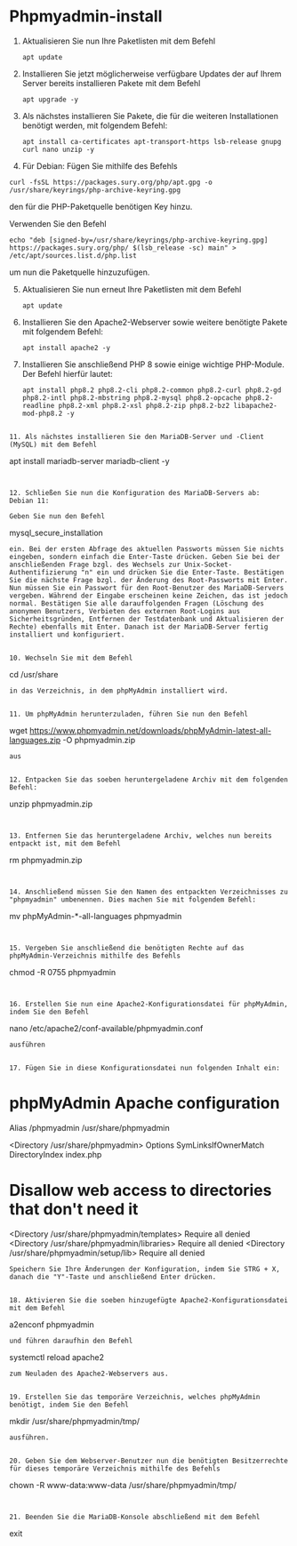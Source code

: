 # Phpmyadmin-install

1. Aktualisieren Sie nun Ihre Paketlisten mit dem Befehl
   ```
   apt update
   ```


3. Installieren Sie jetzt möglicherweise verfügbare Updates der auf Ihrem Server bereits installieren Pakete mit dem Befehl
   ```
   apt upgrade -y
   ```


5. Als nächstes installieren Sie Pakete, die für die weiteren Installationen benötigt werden, mit folgendem Befehl:
   ```
   apt install ca-certificates apt-transport-https lsb-release gnupg curl nano unzip -y
   ```


7. Für Debian:
Fügen Sie mithilfe des Befehls
```
curl -fsSL https://packages.sury.org/php/apt.gpg -o /usr/share/keyrings/php-archive-keyring.gpg
```
den für die PHP-Paketquelle benötigen Key hinzu.

Verwenden Sie den Befehl 
```
echo "deb [signed-by=/usr/share/keyrings/php-archive-keyring.gpg] https://packages.sury.org/php/ $(lsb_release -sc) main" > /etc/apt/sources.list.d/php.list
```
um nun die Paketquelle hinzuzufügen.


5. Aktualisieren Sie nun erneut Ihre Paketlisten mit dem Befehl
   ```
   apt update
   ```


7. Installieren Sie den Apache2-Webserver sowie weitere benötigte Pakete mit folgendem Befehl:
   ```
   apt install apache2 -y
   ```


9. Installieren Sie anschließend PHP 8 sowie einige wichtige PHP-Module. Der Befehl hierfür lautet:
    ```
    apt install php8.2 php8.2-cli php8.2-common php8.2-curl php8.2-gd php8.2-intl php8.2-mbstring php8.2-mysql php8.2-opcache php8.2-readline php8.2-xml php8.2-xsl php8.2-zip php8.2-bz2 libapache2-mod-php8.2 -y
```

11. Als nächstes installieren Sie den MariaDB-Server und -Client (MySQL) mit dem Befehl
```
apt install mariadb-server mariadb-client -y
```


12. Schließen Sie nun die Konfiguration des MariaDB-Servers ab:
Debian 11:

Geben Sie nun den Befehl
```
mysql_secure_installation
```
ein. Bei der ersten Abfrage des aktuellen Passworts müssen Sie nichts eingeben, sondern einfach die Enter-Taste drücken. Geben Sie bei der anschließenden Frage bzgl. des Wechsels zur Unix-Socket-Authentifizierung "n" ein und drücken Sie die Enter-Taste. Bestätigen Sie die nächste Frage bzgl. der Änderung des Root-Passworts mit Enter. Nun müssen Sie ein Passwort für den Root-Benutzer des MariaDB-Servers vergeben. Während der Eingabe erscheinen keine Zeichen, das ist jedoch normal. Bestätigen Sie alle darauffolgenden Fragen (Löschung des anonymen Benutzers, Verbieten des externen Root-Logins aus Sicherheitsgründen, Entfernen der Testdatenbank und Aktualisieren der Rechte) ebenfalls mit Enter. Danach ist der MariaDB-Server fertig installiert und konfiguriert.


10. Wechseln Sie mit dem Befehl
```
cd /usr/share
```
in das Verzeichnis, in dem phpMyAdmin installiert wird.


11. Um phpMyAdmin herunterzuladen, führen Sie nun den Befehl
```
wget https://www.phpmyadmin.net/downloads/phpMyAdmin-latest-all-languages.zip -O phpmyadmin.zip
```
aus


12. Entpacken Sie das soeben heruntergeladene Archiv mit dem folgenden Befehl:
```
unzip phpmyadmin.zip
```


13. Entfernen Sie das heruntergeladene Archiv, welches nun bereits entpackt ist, mit dem Befehl
```
rm phpmyadmin.zip
```


14. Anschließend müssen Sie den Namen des entpackten Verzeichnisses zu "phpmyadmin" umbenennen. Dies machen Sie mit folgendem Befehl:
```
mv phpMyAdmin-*-all-languages phpmyadmin
```


15. Vergeben Sie anschließend die benötigten Rechte auf das phpMyAdmin-Verzeichnis mithilfe des Befehls
```
chmod -R 0755 phpmyadmin
```


16. Erstellen Sie nun eine Apache2-Konfigurationsdatei für phpMyAdmin, indem Sie den Befehl
```
nano /etc/apache2/conf-available/phpmyadmin.conf
```
ausführen


17. Fügen Sie in diese Konfigurationsdatei nun folgenden Inhalt ein:
```
# phpMyAdmin Apache configuration

Alias /phpmyadmin /usr/share/phpmyadmin

<Directory /usr/share/phpmyadmin>
    Options SymLinksIfOwnerMatch
    DirectoryIndex index.php
</Directory>

# Disallow web access to directories that don't need it
<Directory /usr/share/phpmyadmin/templates>
    Require all denied
</Directory>
<Directory /usr/share/phpmyadmin/libraries>
    Require all denied
</Directory>
<Directory /usr/share/phpmyadmin/setup/lib>
    Require all denied
</Directory>
```
Speichern Sie Ihre Änderungen der Konfiguration, indem Sie STRG + X, danach die "Y"-Taste und anschließend Enter drücken.


18. Aktivieren Sie die soeben hinzugefügte Apache2-Konfigurationsdatei mit dem Befehl
```
a2enconf phpmyadmin
``` 
und führen daraufhin den Befehl
```
systemctl reload apache2
```
zum Neuladen des Apache2-Webservers aus.


19. Erstellen Sie das temporäre Verzeichnis, welches phpMyAdmin benötigt, indem Sie den Befehl
```
mkdir /usr/share/phpmyadmin/tmp/
```
ausführen.


20. Geben Sie dem Webserver-Benutzer nun die benötigten Besitzerrechte für dieses temporäre Verzeichnis mithilfe des Befehls
```
chown -R www-data:www-data /usr/share/phpmyadmin/tmp/
```


21. Beenden Sie die MariaDB-Konsole abschließend mit dem Befehl
```
exit
```
